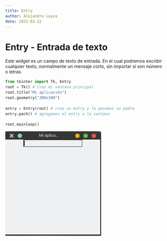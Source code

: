 ```yaml
---
title: Entry
author: Alejandro Leyva
date: 2022-03-22
---
```


# Entry - Entrada de texto

Este widget es un campo de texto de entrada. En el cual podremos escribir cualquier texto, normalmente un mensaje corto, sin importar si son número o letras.

```python
from tkinter import Tk, Entry
root = Tk() # Creo mi ventana principal
root.title("Mi aplicación")
root.geometry("300x300")

entry = Entry(root) # creo un entry y le pasamos su padre
entry.pack() # agregamos el entry a la ventana

root.mainloop()
```
![entry](img/entry.png)


